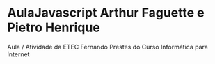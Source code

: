 # AulaJavascript Arthur Faguette e Pietro Henrique
Aula / Atividade da ETEC Fernando Prestes do Curso Informática para Internet
